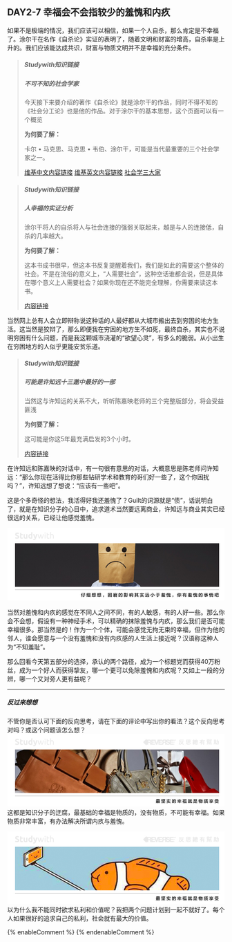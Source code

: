 ## DAY2-7 幸福会不会指较少的羞愧和内疚

如果不是极端的情况，我们应该可以相信，如果一个人自杀，那么肯定是不幸福了。涂尔干在名作《自杀论》实证的表明了，随着文明和财富的增高，自杀率是上升的。我们应该能达成共识，财富与物质文明并不是幸福的充分条件。

> ##### Studywith知识链接
>
> ##### 不可不知的社会学家
>
> 今天接下来要介绍的著作《自杀论》就是涂尔干的作品，同时不得不知的《社会分工论》也是他的作品。对于涂尔干的基本思想，这个页面可以有一个概览
>
> **为何要了解：**
>
> 卡尔 • 马克思、马克思 • 韦伯、涂尔干，可能是当代最重要的三个社会学家之一。
>
> [维基中文内容链接](https://zh.wikipedia.org/wiki/爱米尔·涂尔干)  [维基英文内容链接](https://en.wikipedia.org/wiki/Émile_Durkheim)  [社会学三大家](https://philosophy.hk01.com/channel/無睡意哲學/48961/社會學：涂爾幹、韋伯、馬克思)



> ##### Studywith知识链接
>
> ##### 人幸福的实证分析
>
> 涂尔干将人的自杀将人与社会连接的强弱关联起来，越是与人的连接低，自杀的几率越大。
>
> **为何要了解：**
>
> 这本书成书很早，但这本书反复提醒着我们，我们是如此的需要这个整体的社会。不是在流俗的意义上，“人需要社会”，这种空话谁都会说，但是具体在哪个意义上人需要社会？如果你现在还不能完全理解，你需要来读这本书。
>
> [内容链接](https://zh.wikipedia.org/wiki/自杀论)

当然网上总有人会立即辩称说这种话的人最好都从大城市搬出去到穷困的地方生活。这当然是狡辩了，那么即便我在穷困的地方生不如死，最终自杀，其实也不说明穷困有什么问题，而是我这颗城市浇灌的“欲望心灵”，有多么的脆弱。从小出生在穷困地方的人似乎更能安贫乐道。

> ##### Studywith知识链接
>
> ##### 可能是许知远十三邀中最好的一部
>
> 当然这与许知远的关系不大，听听陈嘉映老师的三个完整版部分，将会受益匪浅
>
> **为何要了解：**
>
> 这可能是你这5年最充满启发的3个小时。
>
> [内容链接](https://v.qq.com/x/cover/4oocb872jxju3c6/f0375ahngm2.html)

在许知远和陈嘉映的对话中，有一句很有意思的对话，大概意思是陈老师问许知远：“那么你现在活得比你那些钻研学术和教育的哥们好一些了，这个你困扰吗？”，许知远想了想说：“应该有一些吧”。

这是个多奇怪的想法，我活得好我还羞愧了？Guilt的词源就是“债”，话说明白了，就是在知识分子的心目中，追求道术当然要远离商业，许知远与商业其实已经很远的关系，已经让他感觉羞愧。

![](/assets/16.jpg)

当然对羞愧和内疚的感觉在不同人之间不同，有的人敏感，有的人好一些。那么你会不会想，假设有一种神经手术，可以精确的抹除羞愧与内疚，那么我们是否可能幸福很多。那当然是的！作为一个个体，可能会感觉无拘无束的幸福，但作为他的邻人，谁会愿意与一个没有羞愧和没有内疚感的人生活上接近呢？汉语称这种人为“不知羞耻”。

那么回看今天第五部分的选择，承认的两个路径，成为一个标题党而获得40万粉丝，成为一个好人而获得挚友，哪一个更可以免除羞愧和内疚呢？又如上一段的分辨，哪一个又对旁人更有益呢？

---

##### 反过来想想

不管你是否认可下面的反向思考，请在下面的评论中写出你的看法？这个反向思考对吗？或这个问题该怎么想？![](/assets/38.jpg)这都是知识分子的迂腐，最基础的幸福是物质的，没有物质，不可能有幸福。如果物质非常丰富，有办法解决所谓内疚与羞愧。

![](/assets/39.jpg)以为什么我不能同时欲求私利和价值呢？我把两个问题计划到一起不就好了。每个人如果很好的追求自己的私利，社会就有最大的价值。

{% enableComment %}
{% endenableComment %}

